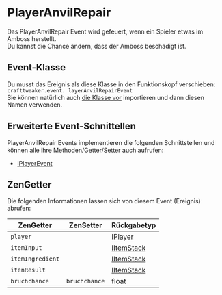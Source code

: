 # PlayerAnvilRepair

Das PlayerAnvilRepair Event wird gefeuert, wenn ein Spieler etwas im Amboss herstellt.  
Du kannst die Chance ändern, dass der Amboss beschädigt ist.

## Event-Klasse

Du musst das Ereignis als diese Klasse in den Funktionskopf verschieben:  
`crafttweaker.event. layerAnvilRepairEvent`  
Sie können natürlich auch [die Klasse vor](/AdvancedFunctions/Import/) importieren und dann diesen Namen verwenden.

## Erweiterte Event-Schnittellen

PlayerAnvilRepair Events implementieren die folgenden Schnittstellen und können alle ihre Methoden/Getter/Setter auch aufrufen:

- [IPlayerEvent](/Vanilla/Events/Events/IPlayerEvent/)

## ZenGetter

Die folgenden Informationen lassen sich von diesem Event (Ereignis) abrufen:

| ZenGetter        | ZenSetter     | Rückgabetyp                              |
| ---------------- | ------------- | ---------------------------------------- |
| `player`         |               | [IPlayer](/Vanilla/Players/IPlayer/)     |
| `itemInput`      |               | [IItemStack](/Vanilla/Items/IItemStack/) |
| `itemIngredient` |               | [IItemStack](/Vanilla/Items/IItemStack/) |
| `itenResult`     |               | [IItemStack](/Vanilla/Items/IItemStack/) |
| `bruchchance`    | `bruchchance` | float                                    |